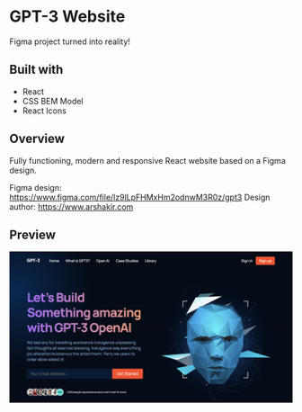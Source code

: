 # GPT-3 Website

Figma project turned into reality!

## Built with

- React
- CSS BEM Model
- React Icons

## Overview

Fully functioning, modern and responsive React website based on a Figma design.

Figma design: https://www.figma.com/file/lz9lLpFHMxHm2odnwM3R0z/gpt3
Design author: https://www.arshakir.com

## Preview

![Project Image](https://github.com/Chris-Z-85/GTP3/blob/main/gpt-3.png?raw=true)
